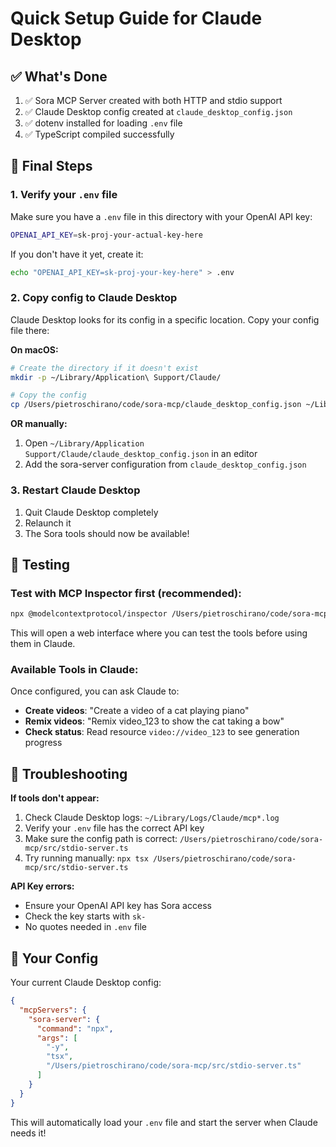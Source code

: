 # Quick Setup Guide for Claude Desktop

## ✅ What's Done

1. ✅ Sora MCP Server created with both HTTP and stdio support
2. ✅ Claude Desktop config created at `claude_desktop_config.json`
3. ✅ dotenv installed for loading `.env` file
4. ✅ TypeScript compiled successfully

## 🚀 Final Steps

### 1. Verify your `.env` file

Make sure you have a `.env` file in this directory with your OpenAI API key:

```bash
OPENAI_API_KEY=sk-proj-your-actual-key-here
```

If you don't have it yet, create it:
```bash
echo "OPENAI_API_KEY=sk-proj-your-key-here" > .env
```

### 2. Copy config to Claude Desktop

Claude Desktop looks for its config in a specific location. Copy your config file there:

**On macOS:**
```bash
# Create the directory if it doesn't exist
mkdir -p ~/Library/Application\ Support/Claude/

# Copy the config
cp /Users/pietroschirano/code/sora-mcp/claude_desktop_config.json ~/Library/Application\ Support/Claude/claude_desktop_config.json
```

**OR manually:**
1. Open `~/Library/Application Support/Claude/claude_desktop_config.json` in an editor
2. Add the sora-server configuration from `claude_desktop_config.json`

### 3. Restart Claude Desktop

1. Quit Claude Desktop completely
2. Relaunch it
3. The Sora tools should now be available!

## 🧪 Testing

### Test with MCP Inspector first (recommended):

```bash
npx @modelcontextprotocol/inspector /Users/pietroschirano/code/sora-mcp/src/stdio-server.ts
```

This will open a web interface where you can test the tools before using them in Claude.

### Available Tools in Claude:

Once configured, you can ask Claude to:
- **Create videos**: "Create a video of a cat playing piano"
- **Remix videos**: "Remix video_123 to show the cat taking a bow"
- **Check status**: Read resource `video://video_123` to see generation progress

## 🔧 Troubleshooting

**If tools don't appear:**
1. Check Claude Desktop logs: `~/Library/Logs/Claude/mcp*.log`
2. Verify your `.env` file has the correct API key
3. Make sure the config path is correct: `/Users/pietroschirano/code/sora-mcp/src/stdio-server.ts`
4. Try running manually: `npx tsx /Users/pietroschirano/code/sora-mcp/src/stdio-server.ts`

**API Key errors:**
- Ensure your OpenAI API key has Sora access
- Check the key starts with `sk-`
- No quotes needed in `.env` file

## 📁 Your Config

Your current Claude Desktop config:
```json
{
  "mcpServers": {
    "sora-server": {
      "command": "npx",
      "args": [
        "-y",
        "tsx",
        "/Users/pietroschirano/code/sora-mcp/src/stdio-server.ts"
      ]
    }
  }
}
```

This will automatically load your `.env` file and start the server when Claude needs it!

